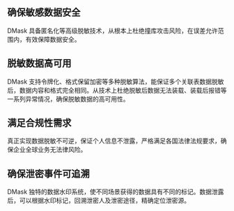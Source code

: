 ## 确保敏感数据安全
DMask 具备匿名化等高级脱敏技术，从根本上杜绝撞库攻击风险，在误差允许范围内，有效保障数据安全。
## 脱敏数据高可用
DMask 支持令牌化、格式保留加密等多种脱敏算法，能保证多个关联表数据脱敏后，数据内容和格式完全相同。从技术上杜绝脱敏后数据无法装载、装载后报错等一系列异常情况，确保脱敏数据的高可用性。
## 满足合规性需求
真正实现数据脱敏不可逆，保证个人信息不泄露，严格满足各国法律法规要求，确保企业全球业务无法律风险。
## 确保泄密事件可追溯
DMask 独特的数据水印系统，使不同场景获得的数据具有不同的标记。数据泄露后，可以根据水印标记，回溯泄密人及泄密途径，精确定位泄密源。
